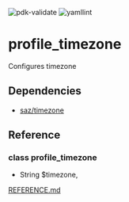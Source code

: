 ![pdk-validate](https://github.com/bsper2/puppet-profile_timezone/workflows/pdk-validate/badge.svg) ![yamllint](https://github.com/bsper2/puppet-profile_timezone/workflows/yamllint/badge.svg)

# profile_timezone
 
Configures timezone
 
## Dependencies
- [saz/timezone](https://forge.puppet.com/saz/timezone)
 
## Reference
 
### class profile_timezone
-  String $timezone,
 
[REFERENCE.md](REFERENCE.md)
